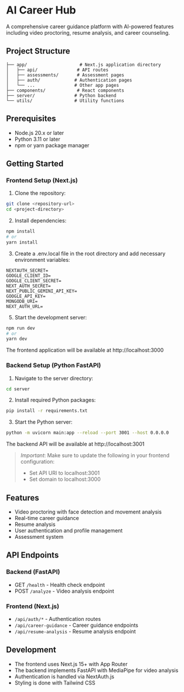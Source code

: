 # AI Career Hub

A comprehensive career guidance platform with AI-powered features including video proctoring, resume analysis, and career counseling.

## Project Structure

```
├── app/                    # Next.js application directory
│   ├── api/               # API routes
│   ├── assessments/       # Assessment pages
│   ├── auth/             # Authentication pages
│   └── ...               # Other app pages
├── components/            # React components
├── server/               # Python backend
└── utils/                # Utility functions
```

## Prerequisites

- Node.js 20.x or later
- Python 3.11 or later
- npm or yarn package manager

## Getting Started

### Frontend Setup (Next.js)

1. Clone the repository:
```bash
git clone <repository-url>
cd <project-directory>
```

2. Install dependencies:
```bash
npm install
# or
yarn install
```

3. Create a .env.local file in the root directory and add necessary environment variables:
```env
NEXTAUTH_SECRET=
GOOGLE_CLIENT_ID=
GOOGLE_CLIENT_SECRET=
NEXT_AUTH_SECRET=
NEXT_PUBLIC_GEMINI_API_KEY=
GOOGLE_API_KEY=
MONGODB_URI=
NEXT_AUTH_URL=
```

5. Start the development server:
```bash
npm run dev
# or
yarn dev
```

The frontend application will be available at http://localhost:3000

### Backend Setup (Python FastAPI)

1. Navigate to the server directory:
```bash
cd server
```

2. Install required Python packages:
```bash
pip install -r requirements.txt
```

3. Start the Python server:
```bash
python -m uvicorn main:app --reload --port 3001 --host 0.0.0.0
```

The backend API will be available at http://localhost:3001

> *Important*: Make sure to update the following in your frontend configuration:
> - Set API URI to localhost:3001
> - Set domain to localhost:3000

## Features

- Video proctoring with face detection and movement analysis
- Real-time career guidance
- Resume analysis
- User authentication and profile management
- Assessment system

## API Endpoints

### Backend (FastAPI)
- GET `/health` - Health check endpoint
- POST `/analyze` - Video analysis endpoint

### Frontend (Next.js)
- `/api/auth/*` - Authentication routes
- `/api/career-guidance` - Career guidance endpoints
- `/api/resume-analysis` - Resume analysis endpoint

## Development

- The frontend uses Next.js 15+ with App Router
- The backend implements FastAPI with MediaPipe for video analysis
- Authentication is handled via NextAuth.js
- Styling is done with Tailwind CSS
